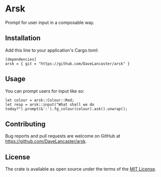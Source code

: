 # Arsk

Prompt for user input in a composable way.

## Installation

Add this line to your application's Cargo.toml:
```
[dependencies]
arsk = { git = "https://github.com/DaveLancaster/arsk" }
```

## Usage

You can prompt users for input like so:
```
let colour = arsk::Colour::Red;
let resp = arsk::input("What shall we do today?").prompt(&':').fg_colour(colour).ask().unwrap();
```

## Contributing

Bug reports and pull requests are welcome on GitHub at https://github.com/DaveLancaster/arsk.

## License

The crate is available as open source under the terms of the [MIT License](http://opensource.org/licenses/MIT).

